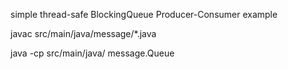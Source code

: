 simple thread-safe BlockingQueue Producer-Consumer example


javac src/main/java/message/*.java

java -cp  src/main/java/ message.Queue
